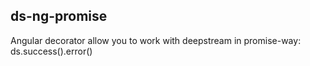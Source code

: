 ds-ng-promise
----------

Angular decorator allow you to work with deepstream in promise-way: ds.success().error()
